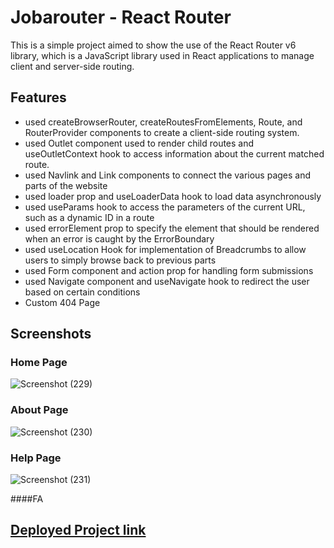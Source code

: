 # Jobarouter - React Router

This is a simple project aimed to show the use of the React Router v6 library, which is a JavaScript library used in React applications to manage client and server-side routing.

## Features

- used createBrowserRouter, createRoutesFromElements, Route, and RouterProvider components to create a client-side routing system.
- used Outlet component used to render child routes and useOutletContext hook to access information about the current matched route.
- used Navlink and Link components to connect the various pages and parts of the website
- used loader prop and useLoaderData hook to load data asynchronously
- used useParams hook to access the parameters of the current URL, such as a dynamic ID in a route
- used errorElement prop to specify the element that should be rendered when an error is caught by the ErrorBoundary
- used useLocation Hook for implementation of Breadcrumbs to allow users to simply browse back to previous parts
- used Form component and action prop for handling form submissions
- used Navigate component and useNavigate hook to redirect the user based on certain conditions
- Custom 404 Page

## Screenshots

### Home Page
![Screenshot (229)](https://user-images.githubusercontent.com/107745828/232894469-78fa8e59-c861-42b5-b02d-7c630eb2e284.png)

### About Page
![Screenshot (230)](https://user-images.githubusercontent.com/107745828/232894581-678de6ea-98c8-494c-87f5-6368e6b16d39.png)

### Help Page
![Screenshot (231)](https://user-images.githubusercontent.com/107745828/232895456-9553a366-05f5-412c-9136-e9321d0ee7c3.png)

####FA


## [Deployed Project link](https://jobarouter-react-router.netlify.app/)

